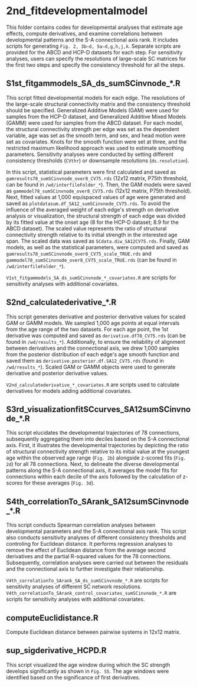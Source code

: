 # 2nd_fitdevelopmentalmodel
This folder contains codes for developmental analyses that estimate age effects, compute derivatives, and examine correlations between developmental patterns and the S-A connectional axis rank. It includes scripts for generating `Fig. 2, 3b–d, 5a–d,g,h,j,k`. Separate scripts are provided for the ABCD and HCP-D datasets for each step. For sensitivity analyses, users can specify the resolutions of large-scale SC matrices for the first two steps and specify the consistency threshold for all the steps.

## S1st_fitgammodels_SA_ds_sumSCinvnode_*.R
This script fitted developmental models for each edge. The resolutions of the large-scale structural connectivity matrix and the consistency threshold should be specified. Generalized Additive Models (GAM) were used for samples from the HCP-D dataset, and Generalized Additive Mixed Models (GAMM) were used for samples from the ABCD dataset. For each model, the structural connectivity strength per edge was set as the dependent variable, age was set as the smooth term, and sex, and head motion were set as covariates. Knots for the smooth function were set at three, and the restricted maximum likelihood approach was used to estimate smoothing parameters. Sensitivity analyses were conducted by setting different consistency thresholds (`CVthr`) or downsample resolutions (`ds.resolution`).

In this script, statistical parameters were first calculated and saved as `gamresults78_sumSCinvnode_over8_CV75.rds` (12x12 matrix, P75th threshold, can be found in `/wd/interfileFolder_*`). Then, the GAM models were saved as `gammodel78_sumSCinvnode_over8_CV75.rds` (12x12 matrix, P75th threshold). Next, fitted values at 1,000 equispaced values of age were generated and saved as `plotdatasum.df_SA12_sumSCinvnode_CV75.rds`. To avoid the influence of the averaged weight of each edge's strength on derivative analysis or visualization, the structural strength of each edge was divided by its fitted value at the onset age (8 for the HCP-D dataset; 8.9 for the ABCD dataset). The scaled value represents the ratio of structural connectivity strength relative to its initial strength in the interested age span. The scaled data was saved as `SCdata.diw_SA12CV75.rds`. Finally, GAM models, as well as the statistical parameters, were computed and saved as `gamresults78_sumSCinvnode_over8_CV75_scale_TRUE.rds` and `gammodel78_sumSCinvnode_over8_CV75_scale_TRUE.rds` (can be found in `/wd/interfileFolder_*`).

`V1st_fitgammodels_SA_ds_sumSCinvnode_*_covariates.R` are scripts for sensitivity analyses with additional covariates.

## S2nd_calculatederivative_*.R
This script generates derivative and posterior derivative values for scaled GAM or GAMM models. We sampled 1,000 age points at equal intervals from the age range of the two datasets. For each age point, the 1st derivative was computed and saved as `derivative.df78_CV75.rds` (can be found in `/wd/results_*`). Additionally, to ensure the reliability of alignment between derivatives and the connectional axis, we drew 1,000 samples from the posterior distribution of each edge's age smooth function and saved them as `derivative.posterior.df.SA12_CV75.rds` (found in `/wd/results_*`). Scaled GAM or GAMM objects were used to generate derivative and posterior derivative values.

`V2nd_calculatederivative_*_covariates.R` are scripts used to calculate derivatives for models adding additional covariates.

## S3rd_visualizationfitSCcurves_SA12sumSCinvnode_*.R
This script elucidates the developmental trajectories of 78 connections, subsequently aggregating them into deciles based on the S-A connectional axis. First, it illustrates the developmental trajectories by depicting the ratio of structural connectivity strength relative to its initial value at the youngest age within the observed age range (`Fig. 2b`) alongside z-scored fits (`Fig. 2d`) for all 78 connections. Next, to delineate the diverse developmental patterns along the S-A connectional axis, it averages the model fits for connections within each decile of the axis followed by the calculation of z-scores for these averages (`Fig. 3d`).

## S4th_correlationTo_SArank_SA12sumSCinvnode_*.R
This script conducts Spearman correlation analyses between developmental parameters and the S-A connectional axis rank. This script also conducts sensitivity analyses of different consistency thresholds and controling for Euclidean distance.  It performs regression analyses to remove the effect of Euclidean distance from the average second derivatives and the partial R-squared values for the 78 connections. Subsequently, correlation analyses were carried out between the residuals and the connectional axis to further investigate their relationship.

`V4th_correlationTo_SArank_SA_ds_sumSCinvnode_*.R` are scripts for sensitivity analyses of different SC network resolutions.
`V4th_correlationTo_SArank_control_covariates_sumSCinvnode_*.R` are scripts for sensitivity analyses with additional covariates.

## computeEuclidistance.R
Compute Euclidean distance between pairwise systems in 12x12 matrix.

## sup_sigderivative_HCPD.R
This script visualized the age window during which the SC strength develops significantly as shown in `Fig. S5`. The age windows were identified based on the significance of first derivatives.


